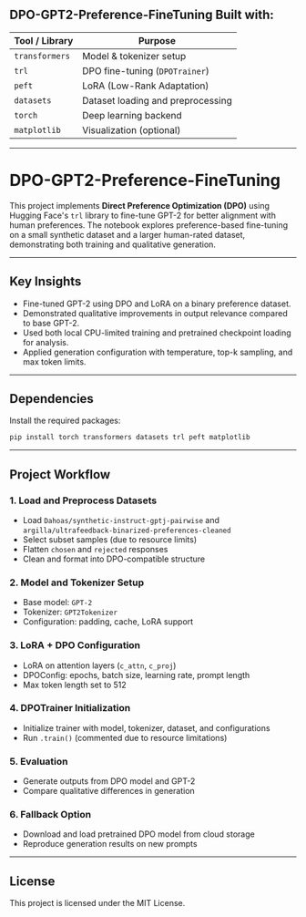 ## DPO-GPT2-Preference-FineTuning Built with:

| Tool / Library | Purpose                           |
| -------------- | --------------------------------- |
| `transformers` | Model & tokenizer setup           |
| `trl`          | DPO fine-tuning (`DPOTrainer`)    |
| `peft`         | LoRA (Low-Rank Adaptation)        |
| `datasets`     | Dataset loading and preprocessing |
| `torch`        | Deep learning backend             |
| `matplotlib`   | Visualization (optional)          |

---

# DPO-GPT2-Preference-FineTuning

This project implements **Direct Preference Optimization (DPO)** using Hugging Face's `trl` library to fine-tune GPT-2 for better alignment with human preferences. The notebook explores preference-based fine-tuning on a small synthetic dataset and a larger human-rated dataset, demonstrating both training and qualitative generation.

---

## Key Insights

- Fine-tuned GPT-2 using DPO and LoRA on a binary preference dataset.
- Demonstrated qualitative improvements in output relevance compared to base GPT-2.
- Used both local CPU-limited training and pretrained checkpoint loading for analysis.
- Applied generation configuration with temperature, top-k sampling, and max token limits.

---

## Dependencies

Install the required packages:

```bash
pip install torch transformers datasets trl peft matplotlib
````

---

## Project Workflow

### 1. Load and Preprocess Datasets

* Load `Dahoas/synthetic-instruct-gptj-pairwise` and `argilla/ultrafeedback-binarized-preferences-cleaned`
* Select subset samples (due to resource limits)
* Flatten `chosen` and `rejected` responses
* Clean and format into DPO-compatible structure

### 2. Model and Tokenizer Setup

* Base model: `GPT-2`
* Tokenizer: `GPT2Tokenizer`
* Configuration: padding, cache, LoRA support

### 3. LoRA + DPO Configuration

* LoRA on attention layers (`c_attn`, `c_proj`)
* DPOConfig: epochs, batch size, learning rate, prompt length
* Max token length set to 512

### 4. DPOTrainer Initialization

* Initialize trainer with model, tokenizer, dataset, and configurations
* Run `.train()` (commented due to resource limitations)

### 5. Evaluation

* Generate outputs from DPO model and GPT-2
* Compare qualitative differences in generation

### 6. Fallback Option

* Download and load pretrained DPO model from cloud storage
* Reproduce generation results on new prompts


---

## License

This project is licensed under the MIT License.
